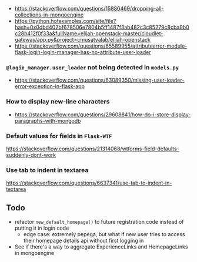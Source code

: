 - https://stackoverflow.com/questions/15886469/dropping-all-collections-in-mongoengine
- https://python.hotexamples.com/site/file?hash=0x0dbd402bf678506e7804b5ff1487f3ab482c3c85279c8cba9b0c28b412f0f33a&fullName=elijah-openstack-master/cloudlet-gateway/app.py&project=cmusatyalab/elijah-openstack
- https://stackoverflow.com/questions/65589955/attributeerror-module-flask-login-login-manager-has-no-attribute-user-loader

### **`@login_manager.user_loader` not being detected in `models.py`**
- https://stackoverflow.com/questions/63089350/missing-user-loader-error-exception-in-flask-app 

### **How to display new-line characters**
- https://stackoverflow.com/questions/29608841/how-do-i-store-display-paragraphs-with-mongodb

### **Default values for fields in `Flask-WTF`**
https://stackoverflow.com/questions/21314068/wtforms-field-defaults-suddenly-dont-work

### **Use tab to indent in textarea**
https://stackoverflow.com/questions/6637341/use-tab-to-indent-in-textarea

## **Todo**
- refactor `new_default_homepage()` to future registration code instead of putting it in login code
    - edge case: extremely pepega, but what if new user tries to access their homepage details api without first logging in
- See if there's a way to aggregate ExperienceLinks and HomepageLinks in mongoengine